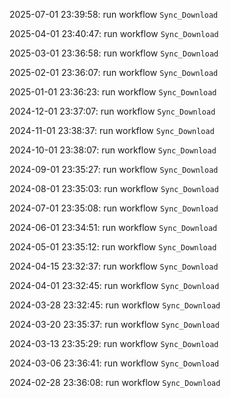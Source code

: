 2025-07-01 23:39:58: run workflow `Sync_Download` 

2025-04-01 23:40:47: run workflow `Sync_Download` 

2025-03-01 23:36:58: run workflow `Sync_Download` 

2025-02-01 23:36:07: run workflow `Sync_Download` 

2025-01-01 23:36:23: run workflow `Sync_Download` 

2024-12-01 23:37:07: run workflow `Sync_Download` 

2024-11-01 23:38:37: run workflow `Sync_Download` 

2024-10-01 23:38:07: run workflow `Sync_Download` 

2024-09-01 23:35:27: run workflow `Sync_Download` 

2024-08-01 23:35:03: run workflow `Sync_Download` 

2024-07-01 23:35:08: run workflow `Sync_Download` 

2024-06-01 23:34:51: run workflow `Sync_Download` 

2024-05-01 23:35:12: run workflow `Sync_Download` 

2024-04-15 23:32:37: run workflow `Sync_Download` 

2024-04-01 23:32:45: run workflow `Sync_Download` 

2024-03-28 23:32:45: run workflow `Sync_Download` 

2024-03-20 23:35:37: run workflow `Sync_Download` 

2024-03-13 23:35:29: run workflow `Sync_Download` 

2024-03-06 23:36:41: run workflow `Sync_Download` 

2024-02-28 23:36:08: run workflow `Sync_Download` 


